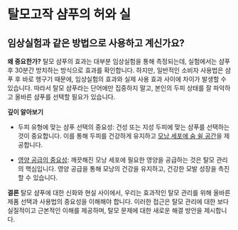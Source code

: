 ﻿

# 탈모고작 샴푸의 허와 실

## 임상실험과 같은 방법으로 사용하고 계신가요?

**왜 중요한가?** 
탈모 샴푸의 효과는 대부분 임상실험을 통해 측정되는데, 실험에서는 샴푸 후 30분간 방치하는 방식으로 효과를 확인합니다. 하지만, 일반적인 소비자 사용법은 샴푸 후 바로 헹구기 때문에, 임상실험의 효과와 실제 사용 효과 사이에 차이가 발생할 수 있습니다. 따라서 탈모 샴푸라는 단어에만 집중하지 말고, 본인의 두피 상태를 잘 파악하고 올바른 샴푸를 선택할 필요가 있습니다. 

**깊이 알아보기** 

 - 두피 유형에 맞는 샴푸 선택의 중요성: 건성 또는 지성 두피에 맞는 샴푸를 선택하는 것이 중요합니다. 이를 통해 두피를 건강하게 유지하고 [모낭 세포에 숨 쉴 공간](https://frontier-chronoway1.vercel.app/kr/m04/m0403/m040303)을 제공합니다.
 
 - [영양 공급의 중요성](https://frontierchronoway1.vercel.app/kr/m04/m0403/m04030102): 깨끗해진 모낭 세포에 필요한 영양을 공급하는 것은 탈모 관리의 핵심입니다. 영양 공급을 통해 모낭의 건강을 유지하고, 건강한 모발 성장을 촉진할 수 있습니다. 

**결론** 
탈모 샴푸에 대한 신화와 현실 사이에서, 우리는 효과적인 탈모 관리를 위해 올바른 제품 선택과 사용법의 중요성을 이해해야 합니다. 이러한 접근은 탈모 관리에 대한 보다 실질적이고 근본적인 이해를 제공하며, 탈모 문제에 대한 새로운 해결 방안을 제시합니다. 
<!--stackedit_data:
eyJoaXN0b3J5IjpbMjA0MTUxMTA2MiwtODI2NDQ5MTI4LC0xMz
gzNjc1MzE0LC0xODkxMzgwMzA4XX0=
-->